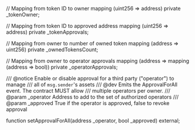 // Mapping from token ID to owner
mapping (uint256 => address) private _tokenOwner;

// Mapping from token ID to approved address
mapping (uint256 => address) private _tokenApprovals;

// Mapping from owner to number of owned token
mapping (address => uint256) private _ownedTokensCount;

// Mapping from owner to operator approvals
mapping (address => mapping (address => bool)) private _operatorApprovals;

/// @notice Enable or disable approval for a third party ("operator") to manage
/// all of `msg.sender`'s assets
/// @dev Emits the ApprovalForAll event. The contract MUST allow
///  multiple operators per owner.
/// @param _operator Address to add to the set of authorized operators
/// @param _approved True if the operator is approved, false to revoke approval

function setApprovalForAll(address _operator, bool _approved) external;